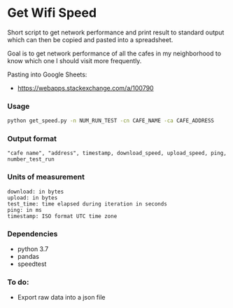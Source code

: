 # Get Wifi Speed
Short script to get network performance and print result to standard output which can then be copied and pasted into a spreadsheet.

Goal is to get network performance of all the cafes in my neighborhood to know which one I should visit more frequently.

Pasting into Google Sheets:
* https://webapps.stackexchange.com/a/100790

### Usage

```bash
python get_speed.py -n NUM_RUN_TEST -cn CAFE_NAME -ca CAFE_ADDRESS
```

### Output format
```
"cafe name", "address", timestamp, download_speed, upload_speed, ping, number_test_run
```

### Units of measurement
	download: in bytes
	upload: in bytes
	test_time: time elapsed during iteration in seconds
	ping: in ms
	timestamp: ISO format UTC time zone

### Dependencies
* python 3.7
* pandas
* speedtest

### To do:
* Export raw data into a json file

